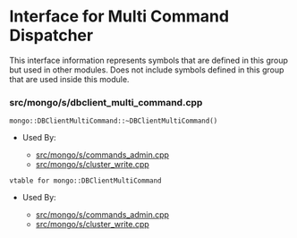 
# Interface for Multi Command Dispatcher
This interface information represents symbols that are defined in this group but used in other modules.  Does not include symbols defined in this group that are used inside this module.

### src/mongo/s/dbclient\_multi\_command.cpp

<div></div>

    mongo::DBClientMultiCommand::~DBClientMultiCommand()

- Used By:

    - [src/mongo/s/commands\_admin.cpp](../../../../sharding/sharding\_uncategorized)
    - [src/mongo/s/cluster\_write.cpp](../../../../sharding/sharding\_uncategorized)

<div></div>

    vtable for mongo::DBClientMultiCommand

- Used By:

    - [src/mongo/s/commands\_admin.cpp](../../../../sharding/sharding\_uncategorized)
    - [src/mongo/s/cluster\_write.cpp](../../../../sharding/sharding\_uncategorized)
